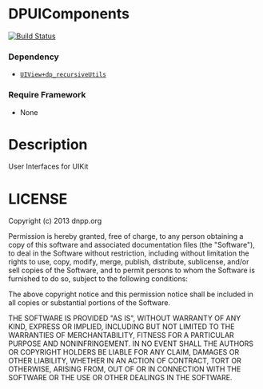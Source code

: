DPUIComponents
============

[![Build Status](http://img.shields.io/travis/dnpp73/DPUIComponents.svg?style=flat-square)](https://travis-ci.org/dnpp73/DPUIComponents)

### Dependency
* [`UIView+dp_recursiveUtils`](https://github.com/dnpp73/UIView-dp_recursiveUtils)

### Require Framework
* None

# Description
User Interfaces for UIKit

# LICENSE
Copyright (c) 2013 dnpp.org

Permission is hereby granted, free of charge, to any person obtaining a copy of this software and associated documentation files (the "Software"), to deal in the Software without restriction, including without limitation the rights to use, copy, modify, merge, publish, distribute, sublicense, and/or sell copies of the Software, and to permit persons to whom the Software is furnished to do so, subject to the following conditions:

The above copyright notice and this permission notice shall be included in all copies or substantial portions of the Software.

THE SOFTWARE IS PROVIDED "AS IS", WITHOUT WARRANTY OF ANY KIND, EXPRESS OR IMPLIED, INCLUDING BUT NOT LIMITED TO THE WARRANTIES OF MERCHANTABILITY, FITNESS FOR A PARTICULAR PURPOSE AND NONINFRINGEMENT. IN NO EVENT SHALL THE AUTHORS OR COPYRIGHT HOLDERS BE LIABLE FOR ANY CLAIM, DAMAGES OR OTHER LIABILITY, WHETHER IN AN ACTION OF CONTRACT, TORT OR OTHERWISE, ARISING FROM, OUT OF OR IN CONNECTION WITH THE SOFTWARE OR THE USE OR OTHER DEALINGS IN THE SOFTWARE.
